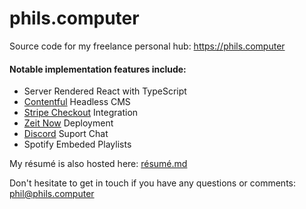 # phils.computer
Source code for my freelance personal hub: https://phils.computer

#### Notable implementation features include:
- Server Rendered React with TypeScript
- [Contentful](https://www.contentful.com/) Headless CMS
- [Stripe Checkout](https://stripe.com/docs/payments/checkout) Integration
- [Zeit Now](https://zeit.co/now) Deployment
- [Discord](https://discordapp.com/) Suport Chat
- Spotify Embeded Playlists

My résumé is also hosted here: [résumé.md](https://github.com/phillipmalboeuf/phils.computer/blob/master/r%C3%A9sum%C3%A9.md)

Don't hesitate to get in touch if you have any questions or comments: phil@phils.computer
